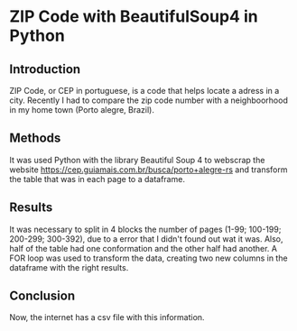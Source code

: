 # ZIP Code with BeautifulSoup4 in Python

## Introduction

ZIP Code, or CEP in portuguese, is a code that helps locate a adress in a city. Recently I had to compare the zip code number with a neighboorhood in my home town (Porto alegre, Brazil).

## Methods

It was used Python with the library Beautiful Soup 4 to webscrap the website https://cep.guiamais.com.br/busca/porto+alegre-rs and transform the table that was in each page to a dataframe.

## Results

It was necessary to split in 4 blocks the number of pages (1-99; 100-199; 200-299; 300-392), due to a error that I didn't found out wat it was. Also, half of the table had one conformation and the other half had another. A FOR loop was used to transform the data, creating two new columns in the dataframe with the right results.

## Conclusion

Now, the internet has a csv file with this information.

